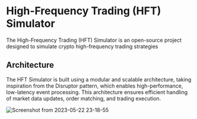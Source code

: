 # High-Frequency Trading (HFT) Simulator
The High-Frequency Trading (HFT) Simulator is an open-source project designed to simulate crypto high-frequency trading strategies 

## Architecture

The HFT Simulator is built using a modular and scalable architecture, taking inspiration from the Disruptor pattern, which enables high-performance, low-latency event processing. This architecture ensures efficient handling of market data updates, order matching, and trading execution.

![Screenshot from 2023-05-22 23-18-55](https://github.com/Naseefabu/HFTRepo/assets/104965020/5cfa959c-818e-45e6-8642-bf077cebf26d)
